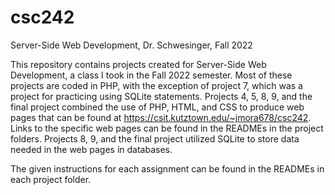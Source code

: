 # csc242
Server-Side Web Development, Dr. Schwesinger, Fall 2022

This repository contains projects created for Server-Side Web Development, a class I took in the Fall 2022 semester. Most of these projects are coded in PHP,
with the exception of project 7, which was a project for practicing using SQLite statements. Projects 4, 5, 8, 9, and the final project combined the use of PHP,
HTML, and CSS to produce web pages that can be found at https://csit.kutztown.edu/~jmora678/csc242. Links to the specific web pages can be found in the 
READMEs in the project folders. Projects 8, 9, and the final project utilized SQLite to store data needed in the web pages in databases.

The given instructions for each assignment can be found in the READMEs in each project folder.
